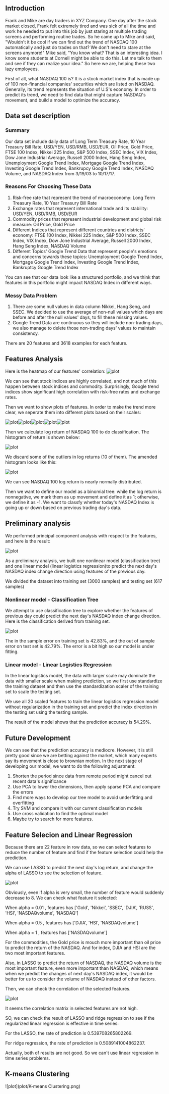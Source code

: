 ## Introduction

Frank and Mike are day traders in XYZ Company. One day after the stock market closed, Frank felt extremely tired and was sick of all the time and work he needed to put into this job by just staring at multiple trading screens and performing routine trades. So he came up to Mike and said, "Wouldn't it be cool if we can find out the trend of NASDAQ 100 automatically and just do trades on that? We don't need to stare at the screens anymore!" Mike said, "You know what? That is an interesting idea. I know some students at Cornell might be able to do this. Let me talk to them and see if they can realize your idea." So here we are, helping these two lazy employees.

First of all, what NASDAQ 100 is? It is a stock market index that is made up of 100 non-financial companies' securities which are listed on NASDAQ. Generally, its trend represents the situation of U.S's economy. In order to predict its trend, we need to find data that might capture NASDAQ's movement, and build a model to optimize the accuracy.

## Data set description

### Summary

Our data set include daily data of Long Term Treasury Rate,	10 Year Treasury Bill Rate, USD/YEN, USD/RMB, USD/EUR, Oil Price, Gold Price, FTSE 100 Index, Nikkei 225 Index, S&P 500 Index, SSEC Index, VIX Index, Dow Jone Industrial Average, Russell 2000 Index, Hang Seng Index, Unemployment Google Trend Index, Mortgage Google Trend Index, Investing Google Trend Index, Bankrupcy Google Trend Index, NASDAQ Volume, and NASDAQ Index from 3/19/03 to 10/17/17.

### Reasons For Choosing These Data

1. Risk-free rate that represent the trend of macroeconomy: Long Term Treasury Rate,	10 Year Treasury Bill Rate
2. Exchange rates that represent international trade and its stability: USD/YEN, USD/RMB, USD/EUR
3. Commodity prices that represent industrial development and global risk measure: Oil Price, Gold Price
4. Different Indices that represent different countries and districts' economy: FTSE 100 Index, Nikkei 225 Index, S&P 500 Index,  SSEC Index, VIX Index, Dow Jone Industrial Average, Russell 2000 Index, Hang Seng Index, NASDAQ Volume
5. Different Topics' Google Trend Data that represent people's emotions and concerns towards these topics: Unemployment Google Trend Index, Mortgage Google Trend Index, Investing Google Trend Index, Bankruptcy Google Trend Index

You can see that our data look like a structured portfolio, and we think that features in this portfolio might impact NASDAQ Index in different ways. 


### Messy Data Problem
1. There are some null values in data column Nikkei, Hang Seng, and SSEC. We decided to use the average of non-null values which days are before and after the null values' days, to fill these missing values.
2. Google Trend Data are continuous so they will include non-trading days, we also manage to delete those non-trading days' values to maintain consistency.

There are 20 features and 3618 examples for each feature.

## Features Analysis

Here is the heatmap of our features' correlation:
![plot](plot/corr.jpg)

We can see that stock indices are highly correlated, and not much of this happen between stock indices and commodity. Surprisingly, Google trend indices show significant high correlation with risk-free rates and exchange rates.

Then we want to show plots of features. In order to make the trend more clear, we seperate them into different plots based on their scales:

![plot](plot/index1.jpg)![plot](plot/index2.jpg)![plot](plot/index3.jpg)![plot](plot/index4.jpg)![plot](plot/index5.jpg)

Then we calculate log return of NASDAQ 100 to do classification. The histogram of return is shown below:

![plot](plot/Logreturn.jpg)

We discard some of the outliers in log returns (10 of them). The amended histogram looks like this:

![plot](plot/Logreturn_no_extreme.jpg)

We can see NASDAQ 100 log return is nearly normally distributed.

Then we want to define our model as a binomial tree: while the log return is nonnegative, we mark them as up movement and define it as 1; otherwise, we define it as -1. We want to classfy whether today's NASDAQ Index is going up or down based on previous trading day's data.

## Preliminary analysis

We performed principal component analysis with respect to the features, and here is the result:

![plot](plot/pca.png)

As a preliminary analysis, we built one nonlinear model (classification tree) and one linear model (linear logistics regression)to predict the next day's NASDAQ index change direction using features of the previous day.

We divided the dataset into training set (3000 samples) and testing set (617 samples)

### Nonlinear model - Classification Tree

We attempt to use classification tree to explore whether the features of previous day could predict the next day's NASDAQ index change direction. Here is the classification derived from training set.


![plot](plot/ctree2.jpeg)

The in the sample error on training set is 42.83%, and the out of sample error on test set is 42.79%. The error is a bit high so our model is under fitting.

### Linear model - Linear Logistics Regression

In the linear logistics model, the data with larger scale may dominate the data with smaller scale when making prediction, so we first use standardize the training dataset and then use the standardization scaler of the training set to scale the testing set.

We use all 20 scaled features to train the linear logistics regression model without regularization in the training set and predict the index direction in the testing set using the testing sample. 

The result of the model shows that the prediction accuracy is 54.29%.

## Future Development

We can see that the prediction accuracy is mediocre. However, it is still pretty good since we are betting against the market, which many experts say its movement is close to brownian motion. In the next stage of developing our model, we want to do the following adjustment:
1. Shorten the period since data from remote period might cancel out recent data's significance
2. Use PCA to lower the dimensions, then apply sparse PCA and compare the errors
3. Find more ways to develop our tree model to avoid underfitting and overfitting
3. Try SVM and compare it with our current classification models
4. Use cross validation to find the optimal model
5. Maybe try to search for more features.

## Feature Selecion and Linear Regression
Because there are 22 feature in row data, so we can select features to reduce the number of feature and find if the feature selection could help the prediction.

We can use LASSO to predict the next day's log return, and change the alpha of LASSO to see the selection of feature.

![plot](plot/LASSO_Feature.png )

Obviously, even if alpha is very small, the number of feature would suddenly decrease to 8. We can check what feature it selected:

When alpha =  0.01 , features has ['Gold', 'Nikkei', 'SSEC', 'DJIA', 'RUSS', 'HSI', 'NASDAQvolume', 'NASDAQ']

When alpha =  0.5 , features has ['DJIA', 'HSI', 'NASDAQvolume']

When alpha =  1 , features has ['NASDAQvolume']

For the commodities, the Gold price is mouch more important than oil price to predict the return of the NASDAQ. And for index, DJIA and HSI are the two most important features.

Also, in LASSO to predict the return of NASDAQ, the NASDAQ volume is the most important feature, even more important than NASDAQ, which means when we predict the changes of next day's NASDAQ index, it would be better for us to consider the volume of NASDAQ instead of other factors.

Then, we can check the correlation of the selected features.

![plot](plot/LASSO_Corr.png)

It seems the correlation matrix in selected features are not high.

SO, we can check the result of LASSO and ridge regression to see if the regularized linear regression is effective in time series:

For the LASSO, the rate of prediction is 0.539708265802269.

For ridge regression, the rate of prediction is 0.5089141004862237.

Actually, both of results are not good. So we can't use linear regression in time series problems.


## K-means Clustering

![plot](plot/K-means Clustering.png)
